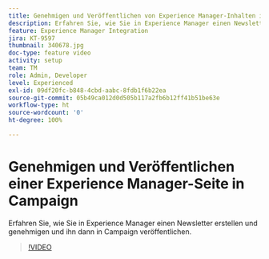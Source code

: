 ```yaml
---
title: Genehmigen und Veröffentlichen von Experience Manager-Inhalten in Campaign
description: Erfahren Sie, wie Sie in Experience Manager einen Newsletter erstellen und genehmigen und ihn dann in Campaign veröffentlichen.
feature: Experience Manager Integration
jira: KT-9597
thumbnail: 340678.jpg
doc-type: feature video
activity: setup
team: TM
role: Admin, Developer
level: Experienced
exl-id: 09df20fc-b848-4cbd-aabc-8fdb1f6b22ea
source-git-commit: 05b49ca012d0d505b117a2fb6b12ff41b51be63e
workflow-type: ht
source-wordcount: '0'
ht-degree: 100%

---
```


# Genehmigen und Veröffentlichen einer Experience Manager-Seite in Campaign

Erfahren Sie, wie Sie in Experience Manager einen Newsletter erstellen und genehmigen und ihn dann in Campaign veröffentlichen.

>[!VIDEO](https://video.tv.adobe.com/v/340678?quality=12&learn=on)
